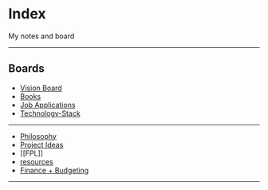 # Index

My notes and board 

---
## Boards 

- [Vision Board](Notes/Vision%20Board.canvas)
- [Books](Notes/Books/!Books.md)
- [Job Applications](Notes/Job%20Applications.canvas)
- [Technology-Stack](Notes/Technology-Stack.canvas)

----
- [Philosophy](Notes/Philosophy.md)
- [Project Ideas](Notes/Project%20Ideas.md)
- [[FPL]]
- [resources](Notes/resources.md)
- [Finance + Budgeting](Notes/Finance%20+%20Budgeting.md)

---
